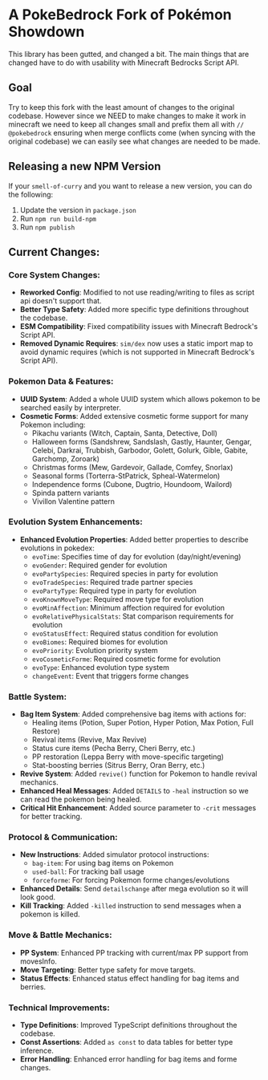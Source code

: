 # A PokeBedrock Fork of Pokémon Showdown

This library has been gutted, and changed a bit. The main things that are changed have to do with usability
with Minecraft Bedrocks Script API.

## Goal

Try to keep this fork with the least amount of changes to the original codebase. However since we NEED to make changes to make it work in minecraft we need to keep all changes small and prefix them all with `// @pokebedrock` ensuring when merge conflicts come (when syncing with the original codebase) we can easily see what changes are needed to be made.

## Releasing a new NPM Version

If your `smell-of-curry` and you want to release a new version, you can do the following:

1. Update the version in `package.json`
2. Run `npm run build-npm`
3. Run `npm publish`

## Current Changes:

### Core System Changes:
- **Reworked Config**: Modified to not use reading/writing to files as script api doesn't support that.
- **Better Type Safety**: Added more specific type definitions throughout the codebase.
- **ESM Compatibility**: Fixed compatibility issues with Minecraft Bedrock's Script API.
- **Removed Dynamic Requires**: `sim/dex` now uses a static import map to avoid dynamic requires (which is not supported in Minecraft Bedrock's Script API).

### Pokemon Data & Features:
- **UUID System**: Added a whole UUID system which allows pokemon to be searched easily by interpreter.
- **Cosmetic Forms**: Added extensive cosmetic forme support for many Pokemon including:
  - Pikachu variants (Witch, Captain, Santa, Detective, Doll)
  - Halloween forms (Sandshrew, Sandslash, Gastly, Haunter, Gengar, Celebi, Darkrai, Trubbish, Garbodor, Golett, Golurk, Gible, Gabite, Garchomp, Zoroark)
  - Christmas forms (Mew, Gardevoir, Gallade, Comfey, Snorlax)
  - Seasonal forms (Torterra-StPatrick, Spheal-Watermelon)
  - Independence forms (Cubone, Dugtrio, Houndoom, Wailord)
  - Spinda pattern variants
  - Vivillon Valentine pattern

### Evolution System Enhancements:
- **Enhanced Evolution Properties**: Added better properties to describe evolutions in pokedex:
  - `evoTime`: Specifies time of day for evolution (day/night/evening)
  - `evoGender`: Required gender for evolution
  - `evoPartySpecies`: Required species in party for evolution
  - `evoTradeSpecies`: Required trade partner species
  - `evoPartyType`: Required type in party for evolution
  - `evoKnownMoveType`: Required move type for evolution
  - `evoMinAffection`: Minimum affection required for evolution
  - `evoRelativePhysicalStats`: Stat comparison requirements for evolution
  - `evoStatusEffect`: Required status condition for evolution
  - `evoBiomes`: Required biomes for evolution
  - `evoPriority`: Evolution priority system
  - `evoCosmeticForme`: Required cosmetic forme for evolution
  - `evoType`: Enhanced evolution type system
  - `changeEvent`: Event that triggers forme changes

### Battle System:
- **Bag Item System**: Added comprehensive bag items with actions for:
  - Healing items (Potion, Super Potion, Hyper Potion, Max Potion, Full Restore)
  - Revival items (Revive, Max Revive)
  - Status cure items (Pecha Berry, Cheri Berry, etc.)
  - PP restoration (Leppa Berry with move-specific targeting)
  - Stat-boosting berries (Sitrus Berry, Oran Berry, etc.)
- **Revive System**: Added `revive()` function for Pokemon to handle revival mechanics.
- **Enhanced Heal Messages**: Added `DETAILS` to `-heal` instruction so we can read the pokemon being healed.
- **Critical Hit Enhancement**: Added source parameter to `-crit` messages for better tracking.

### Protocol & Communication:
- **New Instructions**: Added simulator protocol instructions:
  - `bag-item`: For using bag items on Pokemon
  - `used-ball`: For tracking ball usage
  - `forceforme`: For forcing Pokemon forme changes/evolutions
- **Enhanced Details**: Send `detailschange` after mega evolution so it will look good.
- **Kill Tracking**: Added `-killed` instruction to send messages when a pokemon is killed.

### Move & Battle Mechanics:
- **PP System**: Enhanced PP tracking with current/max PP support from movesInfo.
- **Move Targeting**: Better type safety for move targets.
- **Status Effects**: Enhanced status effect handling for bag items and berries.

### Technical Improvements:
- **Type Definitions**: Improved TypeScript definitions throughout the codebase.
- **Const Assertions**: Added `as const` to data tables for better type inference.
- **Error Handling**: Enhanced error handling for bag items and forme changes.
